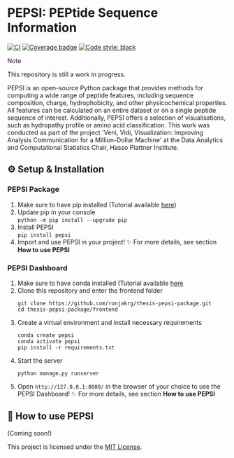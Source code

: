 # PEPSI: **PEP**tide **S**equence **I**nformation

[![CI](https://github.com/ronjakrg/thesis-pepsi-package/actions/workflows/ci.yml/badge.svg)](https://github.com/ronjakrg/thesis-pepsi-package/actions/workflows/ci.yml)
[![Coverage badge](https://github.com/ronjakrg/thesis-pepsi-package/raw/python-coverage-comment-action-data/badge.svg)](https://github.com/ronjakrg/thesis-pepsi-package/tree/python-coverage-comment-action-data/)
[![Code style: black](https://img.shields.io/badge/code%20style-black-000000.svg)](https://github.com/psf/black)

> [!NOTE]
> This repository is still a work in progress.

PEPSI is an open-source Python package that provides methods for computing a wide range of peptide features, including sequence composition, charge, hydrophobicity, and other physicochemical properties. All features can be calculated on an entire dataset or on a single peptide sequence of interest. Additionally, PEPSI offers a selection of visualisations, such as hydropathy profile or amino acid classification.
This work was conducted as part of the project 'Veni, Vidi, Visualization: Improving Analysis Communication for a Million-Dollar Machine' at the Data Analytics and Computational Statistics Chair, Hasso Plattner Institute.

## ⚙️ Setup & Installation
### PEPSI Package

1. Make sure to have pip installed (Tutorial available [here](https://pip.pypa.io/en/stable/installation/))
2. Update pip in your console <br>
   ```python -m pip install --upgrade pip```
3. Install PEPSI <br>
   ```pip install pepsi```
4. Import and use PEPSI in your project! ✨ For more details, see section **How to use PEPSI**

### PEPSI Dashboard
1. Make sure to have conda installed (Tutorial available [here](https://www.anaconda.com/docs/getting-started/miniconda/install/)
2. Clone this repository and enter the frontend folder<br>
   ```
   git clone https://github.com/ronjakrg/thesis-pepsi-package.git
   cd thesis-pepsi-package/frontend
   ```
3. Create a virtual environment and install necessary requirements<br>
   ```
   conda create pepsi
   conda activate pepsi
   pip install -r requirements.txt
   ```
4. Start the server<br>
   ```
   python manage.py runserver
   ```
5. Open `http://127.0.0.1:8000/` in the browser of your choice to use the PEPSI Dashboard! ✨ For more details, see section **How to use PEPSI**

## 📌 How to use PEPSI
(Coming soon!)



This project is licensed under the [MIT License](./LICENSE).
